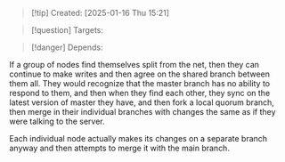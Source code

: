 
>[!tip] Created: [2025-01-16 Thu 15:21]

>[!question] Targets: 

>[!danger] Depends: 

If a group of nodes find themselves split from the net, then they can continue to make writes and then agree on the shared branch between them all.  They would recognize that the master branch has no ability to respond to them, and then when they find each other, they sync on the latest version of master they have, and then fork a local quorum branch, then merge in their individual branches with changes the same as if they were talking to the server.

Each individual node actually makes its changes on a separate branch anyway and then attempts to merge it with the main branch.